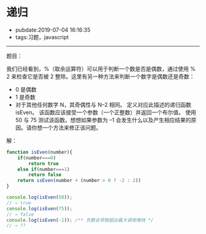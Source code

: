 # 递归

- pubdate:2019-07-04 16:16:35
- tags:习题，javascript

---

题目：

我们已经看到，%（取余运算符）可以用于判断一个数是否是偶数，通过使用 % 2 来检查它是否被 2 整除。这里有另一种方法来判断一个数字是偶数还是奇数：

- 0 是偶数
- 1 是奇数
- 对于其他任何数字 N，其奇偶性与 N–2 相同。
  定义对应此描述的递归函数 isEven。 该函数应该接受一个参数（一个正整数）并返回一个布尔值。
  使用 50 与 75 测试该函数。想想如果参数为 –1 会发生什么以及产生相应结果的原因。请你想一个方法来修正该问题。

解：

````javascript
function isEven(number){
    if(number===0)
        return true
    else if(number===1)
        return false
    return isEven(number + (number > 0 ? -2 : 2))
}

console.log(isEven(50));
// → true
console.log(isEven(75));
// → false
console.log(isEven(-1)); /** 负数会导致超出最大调用堆栈 */
// → ??
````
